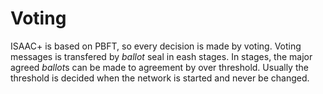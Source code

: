 # Voting

ISAAC+ is based on PBFT, so every decision is made by voting. Voting messages is transfered by *ballot* seal in eash stages. In stages, the major agreed *ballot*s can be made to agreement by over threshold. Usually the threshold is decided when the network is started and never be changed.
